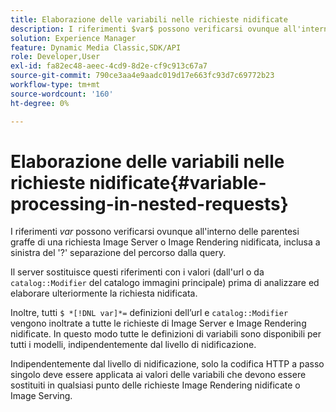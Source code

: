 ```yaml
---
title: Elaborazione delle variabili nelle richieste nidificate
description: I riferimenti $var$ possono verificarsi ovunque all'interno delle parentesi graffe di una richiesta Image Server o Image Rendering nidificata, inclusa a sinistra del '?' separazione del percorso dalla query.
solution: Experience Manager
feature: Dynamic Media Classic,SDK/API
role: Developer,User
exl-id: fa82ec48-aeec-4cd9-8d2e-cf9c913c67a7
source-git-commit: 790ce3aa4e9aadc019d17e663fc93d7c69772b23
workflow-type: tm+mt
source-wordcount: '160'
ht-degree: 0%

---
```


# Elaborazione delle variabili nelle richieste nidificate{#variable-processing-in-nested-requests}

I riferimenti $var$ possono verificarsi ovunque all&#39;interno delle parentesi graffe di una richiesta Image Server o Image Rendering nidificata, inclusa a sinistra del &#39;?&#39; separazione del percorso dalla query.

Il server sostituisce questi riferimenti con i valori (dall&#39;url o da `catalog::Modifier` del catalogo immagini principale) prima di analizzare ed elaborare ulteriormente la richiesta nidificata.

Inoltre, tutti `$ *[!DNL var]*=` definizioni dell’url e `catalog::Modifier` vengono inoltrate a tutte le richieste di Image Server e Image Rendering nidificate. In questo modo tutte le definizioni di variabili sono disponibili per tutti i modelli, indipendentemente dal livello di nidificazione.

Indipendentemente dal livello di nidificazione, solo la codifica HTTP a passo singolo deve essere applicata ai valori delle variabili che devono essere sostituiti in qualsiasi punto delle richieste Image Rendering nidificate o Image Serving.
